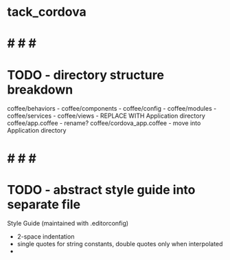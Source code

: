 # tack_cordova

# # # # #

# TODO - directory structure breakdown

coffee/behaviors -
coffee/components -
coffee/config -
coffee/modules -
coffee/services -
coffee/views - REPLACE WITH Application directory
coffee/app.coffee - rename?
coffee/cordova_app.coffee - move into Application directory

# # # # #

# TODO - abstract style guide into separate file

Style Guide (maintained with .editorconfig)
- 2-space indentation
- single quotes for string constants, double quotes only when interpolated
-
